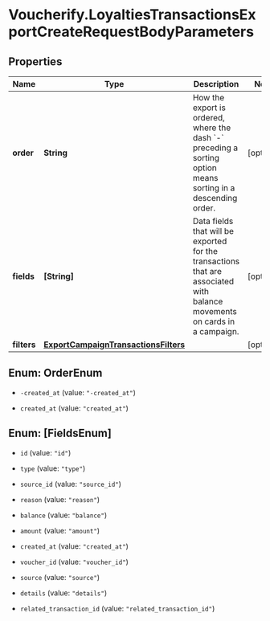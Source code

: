# Voucherify.LoyaltiesTransactionsExportCreateRequestBodyParameters

## Properties

Name | Type | Description | Notes
------------ | ------------- | ------------- | -------------
**order** | **String** | How the export is ordered, where the dash &#x60;-&#x60; preceding a sorting option means sorting in a descending order. | [optional] 
**fields** | **[String]** | Data fields that will be exported for the transactions that are associated with balance movements on cards in a campaign. | [optional] 
**filters** | [**ExportCampaignTransactionsFilters**](ExportCampaignTransactionsFilters.md) |  | [optional] 



## Enum: OrderEnum


* `-created_at` (value: `"-created_at"`)

* `created_at` (value: `"created_at"`)





## Enum: [FieldsEnum]


* `id` (value: `"id"`)

* `type` (value: `"type"`)

* `source_id` (value: `"source_id"`)

* `reason` (value: `"reason"`)

* `balance` (value: `"balance"`)

* `amount` (value: `"amount"`)

* `created_at` (value: `"created_at"`)

* `voucher_id` (value: `"voucher_id"`)

* `source` (value: `"source"`)

* `details` (value: `"details"`)

* `related_transaction_id` (value: `"related_transaction_id"`)




